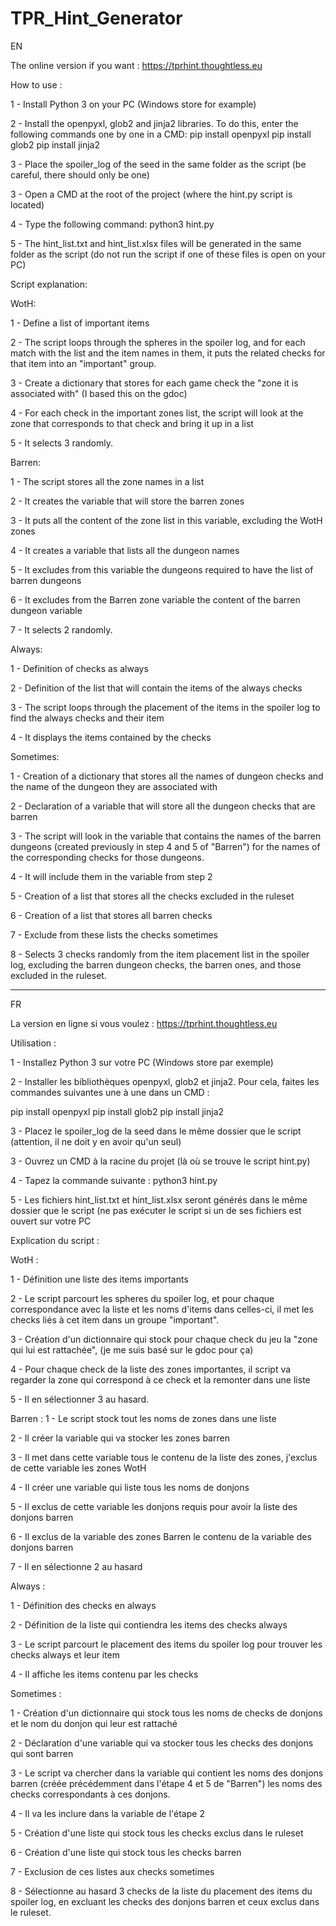 # TPR_Hint_Generator
EN

The online version if you want : https://tprhint.thoughtless.eu

How to use :

1 - Install Python 3 on your PC (Windows store for example)

2 - Install the openpyxl, glob2 and jinja2 libraries. To do this, enter the following commands one by one in a CMD:
pip install openpyxl
pip install glob2
pip install jinja2

3 - Place the spoiler_log of the seed in the same folder as the script (be careful, there should only be one)

3 - Open a CMD at the root of the project (where the hint.py script is located)

4 - Type the following command: python3 hint.py

5 - The hint_list.txt and hint_list.xlsx files will be generated in the same folder as the script (do not run the script if one of these files is open on your PC)

Script explanation:

WotH:

1 - Define a list of important items

2 - The script loops through the spheres in the spoiler log, and for each match with the list and the item names in them, it puts the related checks for that item into an "important" group.

3 - Create a dictionary that stores for each game check the "zone it is associated with" (I based this on the gdoc)

4 - For each check in the important zones list, the script will look at the zone that corresponds to that check and bring it up in a list

5 - It selects 3 randomly.

Barren:

1 - The script stores all the zone names in a list

2 - It creates the variable that will store the barren zones

3 - It puts all the content of the zone list in this variable, excluding the WotH zones

4 - It creates a variable that lists all the dungeon names

5 - It excludes from this variable the dungeons required to have the list of barren dungeons

6 - It excludes from the Barren zone variable the content of the barren dungeon variable

7 - It selects 2 randomly.

Always:

1 - Definition of checks as always

2 - Definition of the list that will contain the items of the always checks

3 - The script loops through the placement of the items in the spoiler log to find the always checks and their item

4 - It displays the items contained by the checks

Sometimes:

1 - Creation of a dictionary that stores all the names of dungeon checks and the name of the dungeon they are associated with

2 - Declaration of a variable that will store all the dungeon checks that are barren

3 - The script will look in the variable that contains the names of the barren dungeons (created previously in step 4 and 5 of "Barren") for the names of the corresponding checks for those dungeons.

4 - It will include them in the variable from step 2

5 - Creation of a list that stores all the checks excluded in the ruleset

6 - Creation of a list that stores all barren checks

7 - Exclude from these lists the checks sometimes

8 - Selects 3 checks randomly from the item placement list in the spoiler log, excluding the barren dungeon checks, the barren ones, and those excluded in the ruleset.

----------------------------------------------------------------------------------------------------------------------------------------------------------------
FR

La version en ligne si vous voulez : https://tprhint.thoughtless.eu

Utilisation :

1 - Installez Python 3 sur votre PC (Windows store par exemple)

2 - Installer les bibliothèques openpyxl, glob2 et jinja2. Pour cela, faites les commandes suivantes une à une dans un CMD :

pip install openpyxl
pip install glob2
pip install jinja2

3 - Placez le spoiler_log de la seed dans le même dossier que le script (attention, il ne doit y en avoir qu'un seul)

3 - Ouvrez un CMD à la racine du projet (là où se trouve le script hint.py)

4 - Tapez la commande suivante : python3 hint.py

5 - Les fichiers hint_list.txt et hint_list.xlsx seront générés dans le même dossier que le script (ne pas exécuter le script si un de ses fichiers est ouvert sur         votre PC

Explication du script :

WotH :

1 - Définition une liste des items importants

2 - Le script parcourt les spheres du spoiler log, et pour chaque correspondance avec la liste et les
    noms d'items dans celles-ci, il met les checks liés à cet item dans un groupe "important".
    
3 - Création d'un dictionnaire qui stock pour chaque check du jeu la "zone qui lui est rattachée",
    (je me suis basé sur le gdoc pour ça)
    
4 - Pour chaque check de la liste des zones importantes, il script va regarder la zone qui correspond
    à ce check et la remonter dans une liste
    
5 - Il en sélectionner 3 au hasard.

Barren :
1 - Le script stock tout les noms de zones dans une liste

2 - Il créer la variable qui va stocker les zones barren

3 - Il met dans cette variable tous le contenu de la liste des zones, j'exclus de cette variable les
    zones WotH
    
4 - Il créer une variable qui liste tous les noms de donjons

5 - Il exclus de cette variable les donjons requis pour avoir la liste des donjons barren

6 - Il exclus de la variable des zones Barren le contenu de la variable des donjons barren

7 - Il en sélectionne 2 au hasard

Always :

1 - Définition des checks en always

2 - Définition de la liste qui contiendra les items des checks always

3 - Le script parcourt le placement des items du spoiler log pour trouver les checks always et leur item

4 - Il affiche les items contenu par les checks

Sometimes :

1 - Création d'un dictionnaire qui stock tous les noms de checks de donjons et le nom du donjon qui
    leur est rattaché
    
2 - Déclaration d'une variable qui va stocker tous les checks des donjons qui sont barren

3 - Le script va chercher dans la variable qui contient les noms des donjons barren (créée précédemment
    dans l'étape 4 et 5 de "Barren") les noms des checks correspondants à ces donjons.
    
4 - Il va les inclure dans la variable de l'étape 2

5 - Création d'une liste qui stock tous les checks exclus dans le ruleset

6 - Création d'une liste qui stock tous les checks barren

7 - Exclusion de ces listes aux checks sometimes

8 - Sélectionne au hasard 3 checks de la liste du placement des items du spoiler log, en excluant les checks des donjons barren et ceux exclus dans le ruleset.
